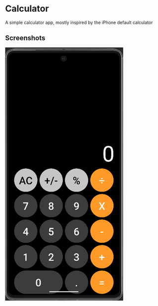 # Calculator

A simple calculator app, mostly inspired by the iPhone default calculator

## Screenshots

![image](/images/Screenshot.png)